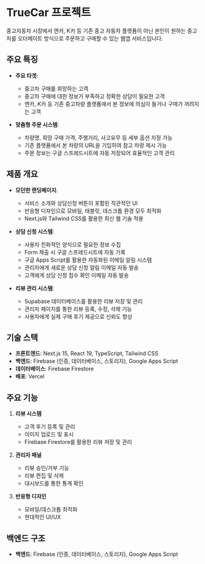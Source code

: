 # TrueCar 프로젝트

중고자동차 시장에서 엔카, K카 등 기존 중고 자동차 플랫폼이 아닌 본인이 원하는 중고차를 오더메이트 방식으로 주문하고 구매할 수 있는 웹앱 서비스입니다.

## 주요 특징

- **주요 타겟**: 
  - 중고차 구매를 희망하는 고객
  - 중고차 구매에 대한 정보가 부족하고 정확한 상담이 필요한 고객
  - 엔카, K카 등 기존 중고차량 플랫폼에서 본 정보에 의심이 들거나 구매가 꺼려지는 고객

- **맞춤형 주문 시스템**:
  - 차량명, 희망 구매 가격, 주행거리, 사고유무 등 세부 옵션 지정 가능
  - 기존 플랫폼에서 본 차량의 URL을 기입하여 참고 차량 제시 가능
  - 주문 정보는 구글 스프레드시트에 자동 저장되어 효율적인 고객 관리

## 제품 개요

- **모던한 랜딩페이지**:
  - 서비스 소개와 상담신청 버튼이 포함된 직관적인 UI
  - 반응형 디자인으로 모바일, 태블릿, 데스크톱 환경 모두 최적화
  - Next.js와 Tailwind CSS를 활용한 최신 웹 기술 적용

- **상담 신청 시스템**:
  - 사용자 친화적인 양식으로 필요한 정보 수집
  - Form 제출 시 구글 스프레드시트에 자동 기록
  - 구글 Apps Script를 활용한 자동화된 이메일 알림 시스템
  - 관리자에게 새로운 상담 신청 알림 이메일 자동 발송
  - 고객에게 상담 신청 접수 확인 이메일 자동 발송

- **리뷰 관리 시스템**:
  - Supabase 데이터베이스를 활용한 리뷰 저장 및 관리
  - 관리자 페이지를 통한 리뷰 등록, 수정, 삭제 기능
  - 사용자에게 실제 구매 후기 제공으로 신뢰도 향상

## 기술 스택

- **프론트엔드**: Next.js 15, React 19, TypeScript, Tailwind CSS
- **백엔드**: Firebase (인증, 데이터베이스, 스토리지), Google Apps Script
- **데이터베이스**: Firebase Firestore
- **배포**: Vercel

## 주요 기능

1. **리뷰 시스템**
   - 고객 후기 등록 및 관리
   - 이미지 업로드 및 표시
   - Firebase Firestore를 활용한 리뷰 저장 및 관리

2. **관리자 패널**
   - 리뷰 승인/거부 기능
   - 리뷰 편집 및 삭제
   - 대시보드를 통한 통계 확인

3. **반응형 디자인**
   - 모바일/데스크톱 최적화
   - 현대적인 UI/UX

## 백엔드 구조

- **백엔드**: Firebase (인증, 데이터베이스, 스토리지), Google Apps Script